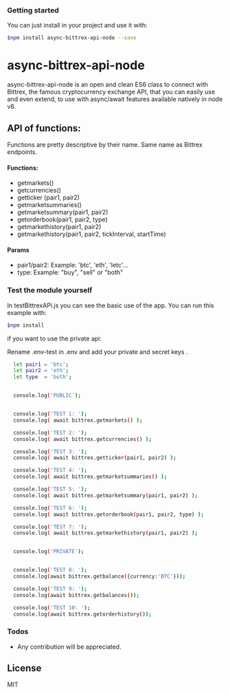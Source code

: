### Getting started
You can just install in your project and use it with:

```sh
$npm install async-bittrex-api-node --save
```


# async-bittrex-api-node

async-bittrex-api-node is an open and clean ES6 class to connect with Bittrex,
the famous cryptocurrency exchange API, that you can easily use and even extend,
to use with async/await features available natively in node v8.

## API of functions:
Functions are pretty descriptive by their name. Same name as Bittrex endpoints.

#### Functions:
  - getmarkets()
  - getcurrencies()
  - getticker (pair1, pair2)
  - getmarketsummaries()
  - getmarketsummary(pair1, pair2)
  - getorderbook(pair1, pair2, type)
  - getmarkethistory(pair1, pair2)
  - getmarkethistory(pair1, pair2, tickInterval, startTime)

#### Params
 - pair1/pair2: <String> Example: 'btc', 'eth', 'letc'...
 - type: <String> Example: "buy", "sell" or "both"


### Test the module yourself
In testBittrexAPi.js you can see the basic use of the app. You can run this example with:
```sh
$npm install
```

if you want to use the private api:

Rename .env-test in .env and add your private and secret keys .

```sh
  let pair1 = 'btc';
  let pair2 = 'eth';
  let type  = 'both';


  console.log('PUBLIC');


  console.log('TEST 1: ');
  console.log( await bittrex.getmarkets() );

  console.log('TEST 2: ');
  console.log( await bittrex.getcurrencies() );

  console.log('TEST 3: ');
  console.log( await bittrex.getticker(pair1, pair2) );

  console.log('TEST 4: ');
  console.log( await bittrex.getmarketsummaries() );

  console.log('TEST 5: ');
  console.log( await bittrex.getmarketsummary(pair1, pair2) );

  console.log('TEST 6: ');
  console.log( await bittrex.getorderbook(pair1, pair2, type) );

  console.log('TEST 7: ');
  console.log( await bittrex.getmarkethistory(pair1, pair2) );


  console.log('PRIVATE');


  console.log('TEST 8: ');
  console.log(await bittrex.getbalance({currency:'BTC'}));

  console.log('TEST 9: ');
  console.log(await bittrex.getbalances());

  console.log('TEST 10: ');
  console.log(await bittrex.getorderhistory());

```

### Todos

 - Any contribution will be appreciated.

License
----

MIT
